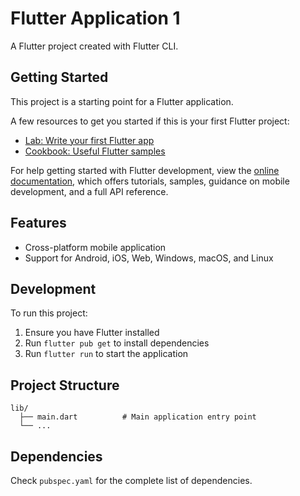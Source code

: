 # Flutter Application 1

A Flutter project created with Flutter CLI.

## Getting Started

This project is a starting point for a Flutter application.

A few resources to get you started if this is your first Flutter project:

- [Lab: Write your first Flutter app](https://docs.flutter.dev/get-started/codelab)
- [Cookbook: Useful Flutter samples](https://docs.flutter.dev/cookbook)

For help getting started with Flutter development, view the
[online documentation](https://docs.flutter.dev/), which offers tutorials,
samples, guidance on mobile development, and a full API reference.

## Features

- Cross-platform mobile application
- Support for Android, iOS, Web, Windows, macOS, and Linux

## Development

To run this project:

1. Ensure you have Flutter installed
2. Run `flutter pub get` to install dependencies
3. Run `flutter run` to start the application

## Project Structure

```
lib/
  ├── main.dart          # Main application entry point
  └── ...
```

## Dependencies

Check `pubspec.yaml` for the complete list of dependencies.
